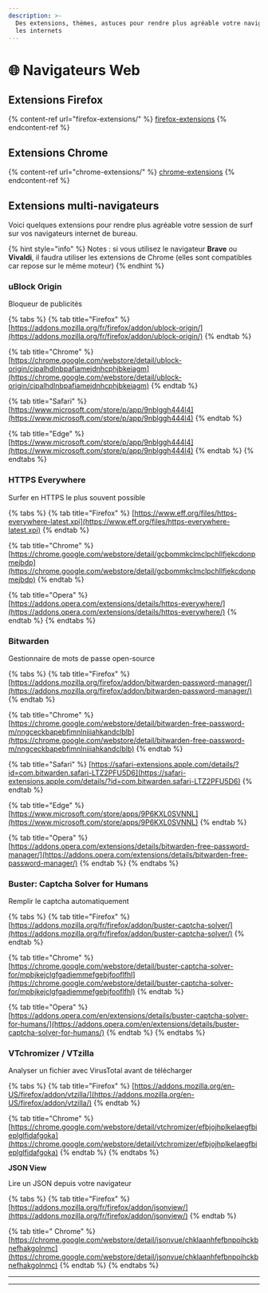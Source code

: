 ```yaml
---
description: >-
  Des extensions, thèmes, astuces pour rendre plus agréable votre navigation sur
  les internets
---
```


# 🌐 Navigateurs Web

## Extensions Firefox

{% content-ref url="firefox-extensions/" %}
[firefox-extensions](firefox-extensions/)
{% endcontent-ref %}

## Extensions Chrome

{% content-ref url="chrome-extensions/" %}
[chrome-extensions](chrome-extensions/)
{% endcontent-ref %}

## Extensions multi-navigateurs

Voici quelques extensions pour rendre plus agréable votre session de surf sur vos navigateurs internet de bureau.

{% hint style="info" %}
Notes : si vous utilisez le navigateur **Brave** ou **Vivaldi**, il faudra utiliser les extensions de Chrome (elles sont compatibles car repose sur le même moteur)
{% endhint %}

### **uBlock Origin**

Bloqueur de publicités

{% tabs %}
{% tab title="Firefox" %}
[https://addons.mozilla.org/fr/firefox/addon/ublock-origin/](https://addons.mozilla.org/fr/firefox/addon/ublock-origin/)
{% endtab %}

{% tab title="Chrome" %}
[https://chrome.google.com/webstore/detail/ublock-origin/cjpalhdlnbpafiamejdnhcphjbkeiagm](https://chrome.google.com/webstore/detail/ublock-origin/cjpalhdlnbpafiamejdnhcphjbkeiagm)
{% endtab %}

{% tab title="Safari" %}
[https://www.microsoft.com/store/p/app/9nblggh444l4](https://www.microsoft.com/store/p/app/9nblggh444l4)
{% endtab %}

{% tab title="Edge" %}
[https://www.microsoft.com/store/p/app/9nblggh444l4](https://www.microsoft.com/store/p/app/9nblggh444l4)
{% endtab %}
{% endtabs %}

### **HTTPS Everywhere**

Surfer en HTTPS le plus souvent possible

{% tabs %}
{% tab title="Firefox" %}
[https://www.eff.org/files/https-everywhere-latest.xpi](https://www.eff.org/files/https-everywhere-latest.xpi)
{% endtab %}

{% tab title="Chrome" %}
[https://chrome.google.com/webstore/detail/gcbommkclmclpchllfjekcdonpmejbdp](https://chrome.google.com/webstore/detail/gcbommkclmclpchllfjekcdonpmejbdp)
{% endtab %}

{% tab title="Opera" %}
[https://addons.opera.com/extensions/details/https-everywhere/](https://addons.opera.com/extensions/details/https-everywhere/)
{% endtab %}
{% endtabs %}

### **Bitwarden**

Gestionnaire de mots de passe open-source

{% tabs %}
{% tab title="Firefox" %}
[https://addons.mozilla.org/firefox/addon/bitwarden-password-manager/](https://addons.mozilla.org/firefox/addon/bitwarden-password-manager/)
{% endtab %}

{% tab title="Chrome" %}
[https://chrome.google.com/webstore/detail/bitwarden-free-password-m/nngceckbapebfimnlniiiahkandclblb](https://chrome.google.com/webstore/detail/bitwarden-free-password-m/nngceckbapebfimnlniiiahkandclblb)
{% endtab %}

{% tab title="Safari" %}
[https://safari-extensions.apple.com/details/?id=com.bitwarden.safari-LTZ2PFU5D6](https://safari-extensions.apple.com/details/?id=com.bitwarden.safari-LTZ2PFU5D6)
{% endtab %}

{% tab title="Edge" %}
[https://www.microsoft.com/store/apps/9P6KXL0SVNNL](https://www.microsoft.com/store/apps/9P6KXL0SVNNL)
{% endtab %}

{% tab title="Opera" %}
[https://addons.opera.com/extensions/details/bitwarden-free-password-manager/](https://addons.opera.com/extensions/details/bitwarden-free-password-manager/)
{% endtab %}
{% endtabs %}

### **Buster: Captcha Solver for Humans**

Remplir le captcha automatiquement

{% tabs %}
{% tab title="Firefox" %}
[https://addons.mozilla.org/fr/firefox/addon/buster-captcha-solver/](https://addons.mozilla.org/fr/firefox/addon/buster-captcha-solver/)
{% endtab %}

{% tab title="Chrome" %}
[https://chrome.google.com/webstore/detail/buster-captcha-solver-for/mpbjkejclgfgadiemmefgebjfooflfhl](https://chrome.google.com/webstore/detail/buster-captcha-solver-for/mpbjkejclgfgadiemmefgebjfooflfhl)
{% endtab %}

{% tab title="Opera" %}
[https://addons.opera.com/en/extensions/details/buster-captcha-solver-for-humans/](https://addons.opera.com/en/extensions/details/buster-captcha-solver-for-humans/)
{% endtab %}
{% endtabs %}

### **VTchromizer / VTzilla**

Analyser un fichier avec VirusTotal avant de télécharger

{% tabs %}
{% tab title="Firefox" %}
[https://addons.mozilla.org/en-US/firefox/addon/vtzilla/](https://addons.mozilla.org/en-US/firefox/addon/vtzilla/)
{% endtab %}

{% tab title="Chrome" %}
[https://chrome.google.com/webstore/detail/vtchromizer/efbjojhplkelaegfbieplglfidafgoka](https://chrome.google.com/webstore/detail/vtchromizer/efbjojhplkelaegfbieplglfidafgoka)
{% endtab %}
{% endtabs %}

**JSON View**

Lire un JSON depuis votre navigateur

{% tabs %}
{% tab title="Firefox" %}
[https://addons.mozilla.org/fr/firefox/addon/jsonview/](https://addons.mozilla.org/fr/firefox/addon/jsonview/)
{% endtab %}

{% tab title=" Chrome" %}
[https://chrome.google.com/webstore/detail/jsonvue/chklaanhfefbnpoihckbnefhakgolnmc](https://chrome.google.com/webstore/detail/jsonvue/chklaanhfefbnpoihckbnefhakgolnmc)
{% endtab %}
{% endtabs %}

****

****
